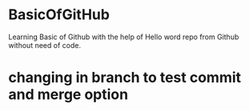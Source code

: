 # BasicOfGitHub
Learning Basic of Github with the help of Hello word repo from Github without need of code.

<h1> changing in branch to test commit and merge option</h1>
